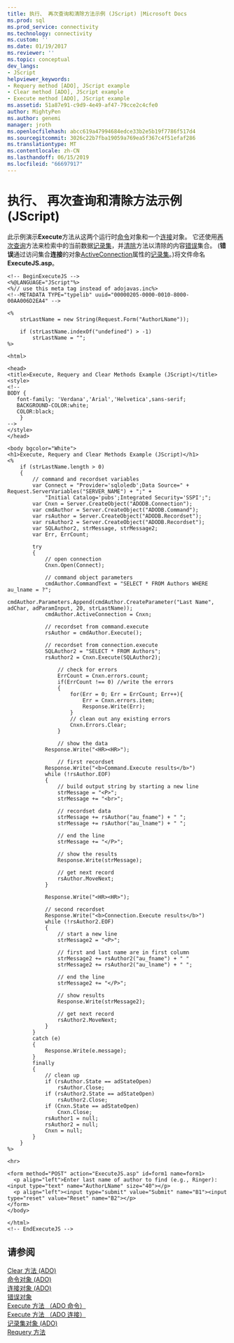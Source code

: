 ```yaml
---
title: 执行、 再次查询和清除方法示例 (JScript) |Microsoft Docs
ms.prod: sql
ms.prod_service: connectivity
ms.technology: connectivity
ms.custom: ''
ms.date: 01/19/2017
ms.reviewer: ''
ms.topic: conceptual
dev_langs:
- JScript
helpviewer_keywords:
- Requery method [ADO], JScript example
- Clear method [ADO], JScript example
- Execute method [ADO], JScript example
ms.assetid: 51a87e91-c9d9-4e49-af47-79cce2c4cfe0
author: MightyPen
ms.author: genemi
manager: jroth
ms.openlocfilehash: abcc619a47994684edce33b2e5b19f7786f517d4
ms.sourcegitcommit: 3026c22b7fba19059a769ea5f367c4f51efaf286
ms.translationtype: MT
ms.contentlocale: zh-CN
ms.lasthandoff: 06/15/2019
ms.locfileid: "66697917"
---
```

# <a name="execute-requery-and-clear-methods-example-jscript"></a>执行、 再次查询和清除方法示例 (JScript)
此示例演示**Execute**方法从这两个运行时[命令](../../../ado/reference/ado-api/command-object-ado.md)对象和一个[连接](../../../ado/reference/ado-api/connection-object-ado.md)对象。 它还使用[再次查询](../../../ado/reference/ado-api/requery-method.md)方法来检索中的当前数据[记录集](../../../ado/reference/ado-api/recordset-object-ado.md)，并[清除](../../../ado/reference/ado-api/clear-method-ado.md)方法以清除的内容[错误](../../../ado/reference/ado-api/errors-collection-ado.md)集合。 (**错误**通过访问集合**连接**的对象[ActiveConnection](../../../ado/reference/ado-api/activeconnection-property-ado.md)属性的[记录集](../../../ado/reference/ado-api/recordset-object-ado.md)。)将文件命名**ExecuteJS.asp**。  
  
```  
<!-- BeginExecuteJS -->  
<%@LANGUAGE="JScript"%>  
<%// use this meta tag instead of adojavas.inc%>  
<!--METADATA TYPE="typelib" uuid="00000205-0000-0010-8000-00AA006D2EA4" -->  
  
<%  
    strLastName = new String(Request.Form("AuthorLName"));  
  
    if (strLastName.indexOf("undefined") > -1)  
        strLastName = "";  
%>  
  
<html>  
  
<head>  
<title>Execute, Requery and Clear Methods Example (JScript)</title>  
<style>  
<!--  
BODY {  
   font-family: 'Verdana','Arial','Helvetica',sans-serif;  
   BACKGROUND-COLOR:white;  
   COLOR:black;  
    }  
-->  
</style>  
</head>  
  
<body bgcolor="White">  
<h1>Execute, Requery and Clear Methods Example (JScript)</h1>  
<%  
    if (strLastName.length > 0)  
    {  
        // command and recordset variables  
        var Connect = "Provider='sqloledb';Data Source=" + Request.ServerVariables("SERVER_NAME") + ";" +  
            "Initial Catalog='pubs';Integrated Security='SSPI';";  
        var Cnxn = Server.CreateObject("ADODB.Connection");  
        var cmdAuthor = Server.CreateObject("ADODB.Command");  
        var rsAuthor = Server.CreateObject("ADODB.Recordset");  
        var rsAuthor2 = Server.CreateObject("ADODB.Recordset");  
        var SQLAuthor2, strMessage, strMessage2;  
        var Err, ErrCount;  
  
        try  
        {  
            // open connection  
            Cnxn.Open(Connect);  
  
            // command object parameters  
            cmdAuthor.CommandText = "SELECT * FROM Authors WHERE au_lname = ?";  
            cmdAuthor.Parameters.Append(cmdAuthor.CreateParameter("Last Name", adChar, adParamInput, 20, strLastName));  
            cmdAuthor.ActiveConnection = Cnxn;  
  
            // recordset from command.execute  
            rsAuthor = cmdAuthor.Execute();  
  
            // recordset from connection.execute  
            SQLAuthor2 = "SELECT * FROM Authors";  
            rsAuthor2 = Cnxn.Execute(SQLAuthor2);  
  
                // check for errors  
                ErrCount = Cnxn.errors.count;  
                if(ErrCount !== 0) //write the errors  
                {  
                    for(Err = 0; Err = ErrCount; Err++){  
                        Err = Cnxn.errors.item;  
                        Response.Write(Err);  
                    }  
                    // clean out any existing errors  
                    Cnxn.Errors.Clear;  
                }  
  
                // show the data      
            Response.Write("<HR><HR>");  
  
                // first recordset  
            Response.Write("<b>Command.Execute results</b>")  
            while (!rsAuthor.EOF)  
            {  
                // build output string by starting a new line  
                strMessage = "<P>";  
                strMessage += "<br>";  
  
                // recordset data   
                strMessage += rsAuthor("au_fname") + " ";   
                strMessage += rsAuthor("au_lname") + " ";  
  
                // end the line  
                strMessage += "</P>";  
  
                // show the results  
                Response.Write(strMessage);  
  
                // get next record  
                rsAuthor.MoveNext;  
            }  
  
            Response.Write("<HR><HR>");  
  
            // second recordset  
            Response.Write("<b>Connection.Execute results</b>")  
            while (!rsAuthor2.EOF)  
            {  
                // start a new line  
                strMessage2 = "<P>";  
  
                // first and last name are in first column  
                strMessage2 += rsAuthor2("au_fname") + " "   
                strMessage2 += rsAuthor2("au_lname") + " ";  
  
                // end the line  
                strMessage2 += "</P>";  
  
                // show results  
                Response.Write(strMessage2);  
  
                // get next record  
                rsAuthor2.MoveNext;  
            }  
        }  
        catch (e)  
        {  
            Response.Write(e.message);  
        }  
        finally  
        {  
            // clean up  
            if (rsAuthor.State == adStateOpen)  
                rsAuthor.Close;  
            if (rsAuthor2.State == adStateOpen)  
                rsAuthor2.Close;  
            if (Cnxn.State == adStateOpen)  
                Cnxn.Close;  
            rsAuthor1 = null;  
            rsAuthor2 = null;  
            Cnxn = null;  
        }  
    }  
%>  
  
<hr>  
  
<form method="POST" action="ExecuteJS.asp" id=form1 name=form1>  
  <p align="left">Enter last name of author to find (e.g., Ringer): <input type="text" name="AuthorLName" size="40"></p>  
  <p align="left"><input type="submit" value="Submit" name="B1"><input type="reset" value="Reset" name="B2"></p>  
</form>  
</body>  
  
</html>  
<!-- EndExecuteJS -->  
```  
  
## <a name="see-also"></a>请参阅  
 [Clear 方法 (ADO)](../../../ado/reference/ado-api/clear-method-ado.md)   
 [命令对象 (ADO)](../../../ado/reference/ado-api/command-object-ado.md)   
 [连接对象 (ADO)](../../../ado/reference/ado-api/connection-object-ado.md)   
 [错误对象](../../../ado/reference/ado-api/error-object.md)   
 [Execute 方法 （ADO 命令）](../../../ado/reference/ado-api/execute-method-ado-command.md)   
 [Execute 方法 （ADO 连接）](../../../ado/reference/ado-api/execute-method-ado-connection.md)   
 [记录集对象 (ADO)](../../../ado/reference/ado-api/recordset-object-ado.md)   
 [Requery 方法](../../../ado/reference/ado-api/requery-method.md)
